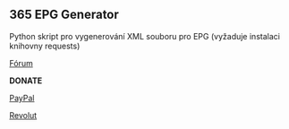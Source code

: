 <h2>365 EPG Generator</h2>

<p>

Python skript pro vygenerování XML souboru pro EPG (vyžaduje instalaci knihovny requests)

<p>

<a href="https://www.xbmc-kodi.cz/showthread.php?pid=84767#pid84767">Fórum</a>

<p>

<b>DONATE</b>

<a href="https://www.paypal.me/petrsaros">PayPal</a>

<a href="https://revolut.me/petrsarka">Revolut</a>
<p>
